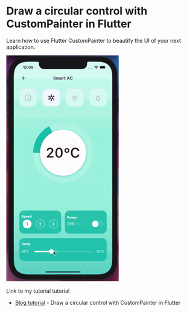 # Draw a circular control with CustomPainter in Flutter

Learn how to use Flutter CustomPainter to beautify the UI of your next application.

![Draw a circular control with CustomPainter in Flutter](smart_control_flutter.gif)

Link to my tutorial tutorial

- [Blog tutorial](https://davideagostini.medium.com/draw-a-circular-control-with-custompainter-in-flutter-895cc3da0878?source=friends_link&sk=805385d80d991b0184c85370d8a0797e) - Draw a circular control with CustomPainter in Flutter
